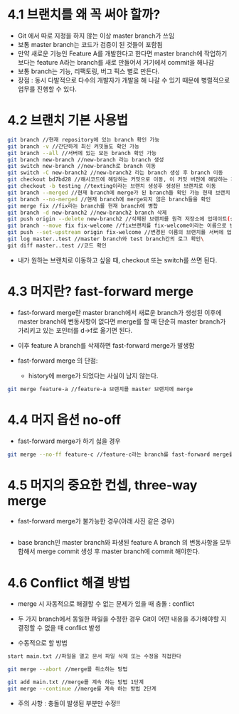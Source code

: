 # 4.1 브랜치를 왜 꼭 써야 할까?

- Git 에서 따로 지정을 하지 않는 이상 master branch가 쓰임
- 보통 master branch는 코드가 검증이 된 것들이 포함됨
- 만약 새로운 기능인 Feature A를 개발한다고 한다면 master branch에 작업하기 보다는 feature A라는 branch를 새로 만들어서 거기에서 commit을 해나감
- 보통 branch는 기능, 리팩토링, 버그 픽스 별로 만든다.
- 장점 : 동시 다발적으로 다수의 개발자가 개발을 해 나갈 수 있기 때문에 병렬적으로 업무를 진행할 수 있다.

# 4.2 브랜치 기본 사용법
```bash
git branch //현재 repository에 있는 branch 확인 가능
git branch -v //간단하게 최신 커밋들도 확인 가능
git branch --all //서버에 있는 모든 branch 확인 가능
git branch new-branch //new-branch 라는 branch 생성
git switch new-branch //new-branch로 branch 이동
git switch -C new-branch2 //new-branch2 라는 branch 생성 후 branch 이동
git checkout bd7bd28 //해시코드에 해당하는 커밋으로 이동, 이 커밋 버전에 해당하는 파일 확인 가능, checkout을 사용하면 원하는 버전, 원하는 브랜치로 이동 가능
git checkout -b testing //texting이라는 브랜치 생성후 생성된 브랜치로 이동
git branch --merged //현재 branch에 merge가 된 branch들 확인 가능 현재 브랜치 위의 브랜치는 머지O, 아래 브랜치는 생성만되고 머지 되지 않음
git branch --no-merged //현재 branch에 merge되지 않은 branch들을 확인
git merge fix //fix라는 branch를 현재 branch에 병합
git branch -d new-branch2 //new-branch2 branch 삭제
git push origin --delete new-branch2 //삭제된 브랜치를 원격 저장소에 업데이트(상태를 업데이트)
git branch --move fix fix-welcome //fix브랜치를 fix-welcome이라는 이름으로 변경
git push --set-upstream origin fix-welcome //변경된 이름의 브랜치를 서버에 업데이트
git log master..test //master branch와 test branch간의 로그 확인\
git diff master..test //코드 확인  
```
- 내가 원하는 브랜치로 이동하고 싶을 때, checkout 또는 switch를 쓰면 된다.


# 4.3 머지란? fast-forward merge

- fast-forward merge란 master branch에서 새로운 branch가 생성된 이후에 master branch에 변동사항이 없다면 merge를 할 때 단순히 master branch가 가리키고 있는 포인터를 d→f로 옮기면 된다.
- 이후 feature A branch를 삭제하면 fast-forward merge가 발생함

- fast-forward merge 의 단점:
    - history에 merge가 되었다는 사실이 남지 않는다.

```bash
git merge feature-a //feature-a 브랜치를 master 브랜치에 merge
```


# 4.4 머지 옵션 no-off

- fast-forward merge가 하기 싫을 경우

```bash
git merge --no-ff feature-c //feature-c라는 branch를 fast-forward merge를 하지 않고 merge 관련된 commit이 생성됨
```


# 4.5 머지의 중요한 컨셉, three-way merge

- fast-forward merge가 불가능한 경우(아래 사진 같은 경우)


```bash

```

- base branch인 master branch와 파생된 feature A branch 의 변동사항을 모두 합해서 merge commit 생성 후 master branch에 commit 해야한다.



# 4.6 Conflict 해결 방법

- merge 시 자동적으로 해결할 수 없는 문제가 있을 때 충돌 : conflict
- 두 가지 branch에서 동일한 파일을 수정한 경우 Git이 어떤 내용을 추가해야할 지 결정할 수 없을 때 conflict 발생


- 수동적으로 할 방법

```bash
start main.txt //파일을 열고 문서 파일 삭제 또는 수정을 직접한다

git merge --abort //merge를 취소하는 방법

git add main.txt //merge를 계속 하는 방법 1단계
git merge --continue //merge를 계속 하는 방법 2단계
```

- 주의 사항 : 충돌이 발생된 부분만 수정!!
